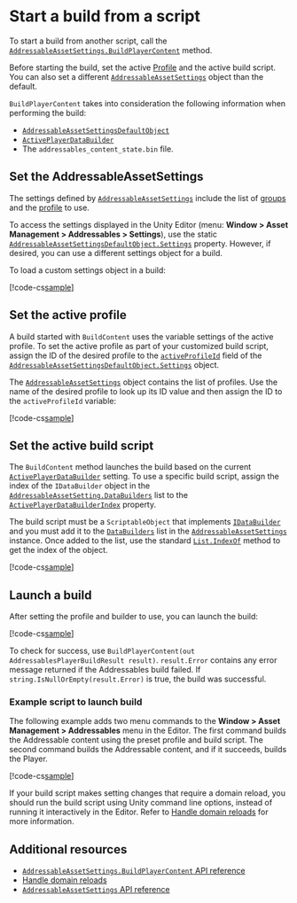 # Start a build from a script

To start a build from another script, call the [`AddressableAssetSettings.BuildPlayerContent`](xref:UnityEditor.AddressableAssets.Settings.AddressableAssetSettings.BuildPlayerContent*) method.

Before starting the build, set the active [Profile](AddressableAssetsProfiles.md) and the active build script. You can also set a different [`AddressableAssetSettings`](xref:UnityEditor.AddressableAssets.Settings.AddressableAssetSettings) object than the default.

`BuildPlayerContent` takes into consideration the following information when performing the build:

* [`AddressableAssetSettingsDefaultObject`](xref:UnityEditor.AddressableAssets.AddressableAssetSettingsDefaultObject)
* [`ActivePlayerDataBuilder`](xref:UnityEditor.AddressableAssets.Settings.AddressableAssetSettings.ActivePlayerDataBuilder)
* The `addressables_content_state.bin` file.

## Set the AddressableAssetSettings

The settings defined by [`AddressableAssetSettings`](xref:UnityEditor.AddressableAssets.Settings.AddressableAssetSettings) include the list of [groups](groups-intro.md) and the [profile](profiles-introduction.md) to use.

To access the settings displayed in the Unity Editor (menu: __Window > Asset Management > Addressables > Settings__), use the static [`AddressableAssetSettingsDefaultObject.Settings`](xref:UnityEditor.AddressableAssets.AddressableAssetSettingsDefaultObject.Settings) property. However, if desired, you can use a different settings object for a build.

To load a custom settings object in a build:

[!code-cs[sample](../Tests/Editor/DocExampleCode/BuildLauncher.cs#getSettingsObject)]

## Set the active profile

A build started with `BuildContent` uses the variable settings of the active profile. To set the active profile as part of your customized build script, assign the ID of the desired profile to the [`activeProfileId`](xref:UnityEditor.AddressableAssets.Settings.AddressableAssetSettings.activeProfileId) field of the [`AddressableAssetSettingsDefaultObject.Settings`](xref:UnityEditor.AddressableAssets.AddressableAssetSettingsDefaultObject.Settings) object.

The [`AddressableAssetSettings`](xref:UnityEditor.AddressableAssets.Settings.AddressableAssetSettings) object contains the list of profiles. Use the name of the desired profile to look up its ID value and then assign the ID to the `activeProfileId` variable:

[!code-cs[sample](../Tests/Editor/DocExampleCode/BuildLauncher.cs#setProfile)]

## Set the active build script

The `BuildContent` method launches the build based on the current [`ActivePlayerDataBuilder`](xref:UnityEditor.AddressableAssets.Settings.AddressableAssetSettings.ActivePlayerDataBuilder) setting. To use a specific build script, assign the index of the `IDataBuilder` object in the [`AddressableAssetSetting.DataBuilders`](xref:UnityEditor.AddressableAssets.Settings.AddressableAssetSettings.DataBuilders) list to the [`ActivePlayerDataBuilderIndex`](xref:UnityEditor.AddressableAssets.Settings.AddressableAssetSettings.ActivePlayerDataBuilderIndex) property.

The build script must be a `ScriptableObject` that implements [`IDataBuilder`]((xref:UnityEditor.AddressableAssets.Build.IDataBuilder)) and you must add it to the [`DataBuilders`](xref:UnityEditor.AddressableAssets.Settings.AddressableAssetSettings.DataBuilders) list in the [`AddressableAssetSettings`](xref:UnityEditor.AddressableAssets.Settings.AddressableAssetSettings) instance. Once added to the list, use the standard [`List.IndexOf`](xref:System.Collections.Generic.List`1.IndexOf*) method to get the index of the object.

[!code-cs[sample](../Tests/Editor/DocExampleCode/BuildLauncher.cs#setBuilder)]

## Launch a build

After setting the profile and builder to use, you can launch the build:

[!code-cs[sample](../Tests/Editor/DocExampleCode/BuildLauncher.cs#buildAddressableContent)]

To check for success, use `BuildPlayerContent(out AddressablesPlayerBuildResult result)`. `result.Error` contains any error message returned if the Addressables build failed. If `string.IsNullOrEmpty(result.Error)` is true, the build was successful.

### Example script to launch build

The following example adds two menu commands to the **Window > Asset Management > Addressables** menu in the Editor. The first command builds the Addressable content using the preset profile and build script. The second command builds the Addressable content, and if it succeeds, builds the Player.

[!code-cs[sample](../Tests/Editor/DocExampleCode/BuildLauncher.cs#doc_BuildLauncher)]

If your build script makes setting changes that require a domain reload, you should run the build script using Unity command line options, instead of running it interactively in the Editor. Refer to [Handle domain reloads](build-scripting-recompiling.md) for more information.

## Additional resources

* [`AddressableAssetSettings.BuildPlayerContent` API reference](xref:UnityEditor.AddressableAssets.Settings.AddressableAssetSettings.BuildPlayerContent*)
* [Handle domain reloads](build-scripting-recompiling.md)
* [`AddressableAssetSettings` API reference](xref:UnityEditor.AddressableAssets.Settings.AddressableAssetSettings)